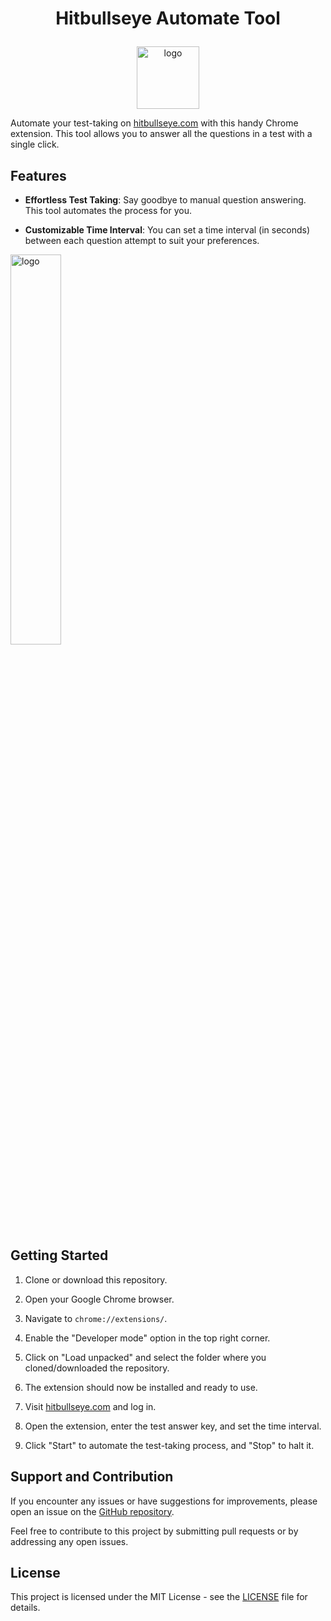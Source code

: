 # <p align="center">Hitbullseye Automate Tool</p>

<p align="center">

  <img src="https://github.com/sauravhathi/Hitbullseye-Automate-Tool/assets/61316762/62a59bfc-7e7d-4858-a69c-e3b4b5247b8f" alt="logo" style="width: 100px">

</p>

Automate your test-taking on [hitbullseye.com](https://www.hitbullseye.com/) with this handy Chrome extension. This tool allows you to answer all the questions in a test with a single click. 

## Features

- **Effortless Test Taking**: Say goodbye to manual question answering. This tool automates the process for you.

- **Customizable Time Interval**: You can set a time interval (in seconds) between each question attempt to suit your preferences.

 <img src="https://github.com/sauravhathi/Hitbullseye-Automate-Tool/assets/61316762/64911ced-64d3-4e49-a9fa-b2e653021dbd" alt="logo" style="width: 40%">

## Getting Started

1. Clone or download this repository.

3. Open your Google Chrome browser.

4. Navigate to `chrome://extensions/`.

5. Enable the "Developer mode" option in the top right corner.

6. Click on "Load unpacked" and select the folder where you cloned/downloaded the repository.

7. The extension should now be installed and ready to use.

8. Visit [hitbullseye.com](https://www.hitbullseye.com/) and log in.

9. Open the extension, enter the test answer key, and set the time interval.

10. Click "Start" to automate the test-taking process, and "Stop" to halt it.

## Support and Contribution

If you encounter any issues or have suggestions for improvements, please open an issue on the [GitHub repository](https://github.com/sauravhathi/Hitbullseye-Automate-Tool/issues).

Feel free to contribute to this project by submitting pull requests or by addressing any open issues.


## License

This project is licensed under the MIT License - see the [LICENSE](https://github.com/sauravhathi/Hitbullseye-Automate-Tool/blob/main/LICENSE) file for details.
